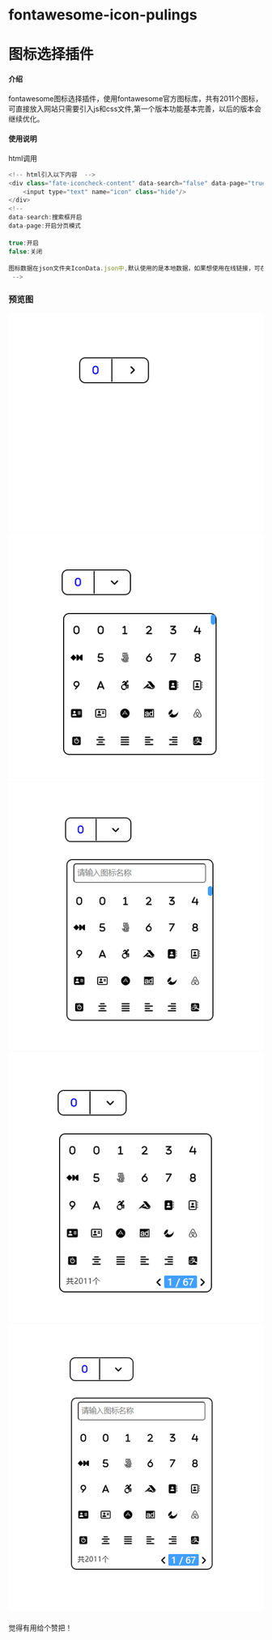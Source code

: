 # fontawesome-icon-pulings
# 图标选择插件
#### 介绍
fontawesome图标选择插件，使用fontawesome官方图标库，共有2011个图标，可直接放入网站只需要引入js和css文件,第一个版本功能基本完善，以后的版本会继续优化。

#### 使用说明

html调用
```js
<!-- html引入以下内容  -->
<div class="fate-iconcheck-content" data-search="false" data-page="true">
	<input type="text" name="icon" class="hide"/>
</div>
<!-- 
data-search:搜索框开启
data-page:开启分页模式

true:开启
false:关闭

图标数据在json文件夹IconData.json中,默认使用的是本地数据，如果想使用在线链接，可在fate-icon-pulings.js中找到json/IconData.json进行更换
 -->

```
### 预览图
![预览图1](preview-img/1.png)
![预览图2](preview-img/2.png)
![预览图3](preview-img/3.png)
![预览图4](preview-img/4.png)
![预览图5](preview-img/5.png)
#### 
觉得有用给个赞把！

